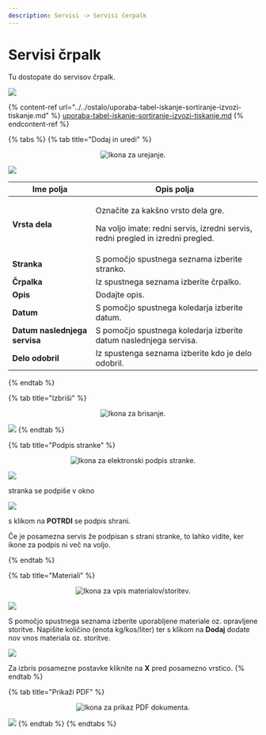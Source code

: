 ```yaml
---
description: Servisi -> Servisi čerpalk
---
```


# Servisi črpalk

Tu dostopate do servisov črpalk.

![](../../.gitbook/assets/Servisi_servisi_crpalk_pogled.PNG)

{% content-ref url="../../ostalo/uporaba-tabel-iskanje-sortiranje-izvozi-tiskanje.md" %}
[uporaba-tabel-iskanje-sortiranje-izvozi-tiskanje.md](../../ostalo/uporaba-tabel-iskanje-sortiranje-izvozi-tiskanje.md)
{% endcontent-ref %}

{% tabs %}
{% tab title="Dodaj in uredi" %}
<div align="center"><img src="../../.gitbook/assets/Knjiga_ikona_pisalo (5).png" alt="Ikona za urejanje."></div>

![](../../.gitbook/assets/Servisi_servisi_crpalk_uredi.PNG)



| Ime polja                     | Opis polja                                                                                                                       |
| ----------------------------- | -------------------------------------------------------------------------------------------------------------------------------- |
| **Vrsta dela**                | <p>Označite za kakšno vrsto dela gre. </p><p>Na voljo imate: redni servis, izredni servis, redni pregled in izredni pregled.</p> |
| **Stranka**                   | S pomočjo spustnega seznama izberite stranko.                                                                                    |
| **Črpalka**                   | Iz spustnega seznama izberite črpalko.                                                                                           |
| **Opis**                      | Dodajte opis.                                                                                                                    |
| **Datum**                     | S pomočjo spustnega koledarja izberite datum.                                                                                    |
| **Datum naslednjega servisa** | S pomočjo spustnega koledarja izberite datum naslednjega servisa.                                                                |
| **Delo odobril**              | Iz spustenga seznama izberite kdo je delo odobril.                                                                               |


{% endtab %}

{% tab title="Izbriši" %}
<div align="center"><img src="../../.gitbook/assets/Knjiga_ikona_izbris.png" alt="Ikona za brisanje."></div>

![](../../.gitbook/assets/Servis_servisi_hid_orodja_izbrisi.PNG)
{% endtab %}

{% tab title="Podpis stranke" %}
<div align="center"><img src="../../.gitbook/assets/podpis_ikona (1).png" alt="Ikona za elektronski podpis stranke."></div>

![](<../../.gitbook/assets/Pozarne_straze_napovedane_podpis_stranke (1).PNG>)

stranka se podpiše v okno

![](../../.gitbook/assets/Pozarne_straze_napovedane_podpis_stranke2.PNG)

s klikom na **POTRDI** se podpis shrani.&#x20;

Če je posamezna servis že podpisan s strani stranke, to lahko vidite, ker ikone za podpis ni več na voljo.

<div align="center"><img src="../../.gitbook/assets/podpis_ikona2.png" alt=""></div>
{% endtab %}

{% tab title="Materiali" %}
<div align="center"><img src="../../.gitbook/assets/Knjiga_ikona_predogled (3).png" alt="Ikona za vpis materialov/storitev."></div>

![](../../.gitbook/assets/Servis_servisi_RGA_material_pogled_prazen.PNG)

S pomočjo spustnega seznama izberite uporabljene materiale oz. opravljene storitve. Napišite količino (enota kg/kos/liter) ter s klikom na **Dodaj** dodate nov vnos materiala oz. storitve.

![](../../.gitbook/assets/Servis_servisi_RGA_material_seznam.PNG)

Za izbris posamezne postavke kliknite na **X** pred posamezno vrstico.
{% endtab %}

{% tab title="Prikaži PDF" %}
<div align="center"><img src="../../.gitbook/assets/Knjiga_ikona_tisk (1).png" alt="Ikona za prikaz PDF dokumenta."></div>

![](../../.gitbook/assets/Servisi_servisi_crpalk_tiskaj.PNG)
{% endtab %}
{% endtabs %}

​‌

